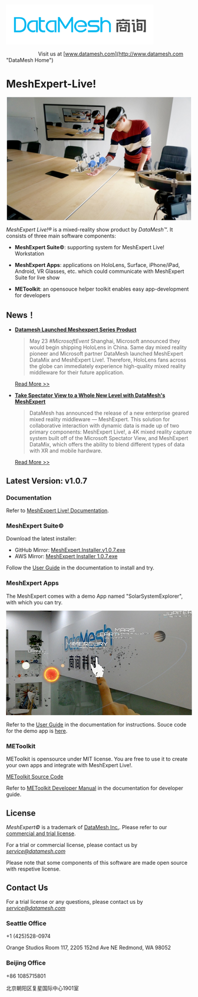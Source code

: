 
<img src="https://github.com/DataMesh-OpenSource/MeshExpert-Live/blob/master/resources/datamesh.png" width="400">

                                                                Visit us at [www.datamesh.com](http://www.datamesh.com "DataMesh Home")


# MeshExpert-Live!

<p align="center">
<img src="https://github.com/DataMesh-OpenSource/MeshExpert-Live/blob/master/resources/MeshExpert-Live-Show.jpeg" alt="MeshExpert-Live-Show" width="500">
</p>

*MeshExpert Live!&reg;* is a mixed-reality show product by *DataMesh&trade;*. It consists of three main software components:
- **MeshExpert Suite&copy;**: supporting system for MeshExpert Live! Workstation

- **MeshExpert Apps**: applications on HoloLens, Surface, iPhone/iPad, Android, VR Glasses, etc. which could communicate with MeshExpert Suite for live show

- **METoolkit**: an opensouce helper toolkit enables easy app-development for developers

## News！

* __[Datamesh Launched Meshexpert Series Product](http://blog.datamesh.com/2017/05/24/datamesh-launched-meshexpert-series-product/ "Datamesh Launched Meshexpert Series Product")__

   > May 23 *#MicrosoftEvent* Shanghai, Microsoft announced they would begin shipping HoloLens in China. Same day mixed reality pioneer and Microsoft partner DataMesh launched MeshExpert DataMix and MeshExpert Live!. Therefore, HoloLens fans across the globe can immediately experience high-quality mixed reality middleware for their future application. 

    [Read More >>](http://blog.datamesh.com/2017/05/24/datamesh-launched-meshexpert-series-product/ "Datamesh Launched Meshexpert Series Product")


* __[Take Spectator View to a Whole New Level with DataMesh's MeshExpert](https://next.reality.news/news/take-spectator-view-whole-new-level-with-datameshs-meshexpert-0177732/ "Take Spectator View to a Whole New Level with DataMesh's MeshExpert")__

  > DataMesh has announced the release of a new enterprise geared mixed reality middleware — MeshExpert. This solution for collaborative interaction with dynamic data is made up of two primary components: MeshExpert Live!, a 4K mixed reality capture system built off of the Microsoft Spectator View, and MeshExpert DataMix, which offers the ability to blend different types of data with XR and mobile hardware.

   [Read More >>](https://next.reality.news/news/take-spectator-view-whole-new-level-with-datameshs-meshexpert-0177732/ "Take Spectator View to a Whole New Level with DataMesh's MeshExpert")

## Latest Version: v1.0.7

### Documentation

Refer to [MeshExpert Live! Documentation](http://docs.datamesh.com/projects/me-live/).

### MeshExpert Suite&copy;

Download the latest installer:

* GitHub Mirror: [MeshExpert.Installer.v1.0.7.exe](https://github.com/DataMesh-OpenSource/MeshExpert-Live/releases/download/v1.0.7/MeshExpert.Installer.v1.0.7.exe "MeshExpert Installer v1.0.7")
* AWS Mirror: [MeshExpert Installer 1.0.7.exe](https://meshexpert-us.s3.amazonaws.com/MeshExpert%20Installer%201.0.7.exe)

Follow the [User Guide](http://docs.datamesh.com/projects/me-live/en/latest/user-guide/) in the documentation to install and try.

### MeshExpert Apps

The MeshExpert comes with a demo App named "SolarSystemExplorer", with which you can try. 

<p align="center">
<img src="https://github.com/DataMesh-OpenSource/MeshExpert-Live/blob/master/resources/SolarSystemExplorer-show.jpg" width="600">
</p>

Refer to the [User Guide](http://docs.datamesh.com/projects/me-live/en/latest/user-guide/#solarsystemexplorer) in the documentation for instructions. Souce code for the demo app is [here](https://github.com/DataMesh-OpenSource/SolarSystemExplorer "SolarSystemExplorer Source Code"). 

### METoolkit

METoolkit is opensource under MIT license. You are free to use it to create your own apps and integrate with MeshExpert Live!.

[METoolkit Source Code](https://github.com/DataMesh-OpenSource/METoolkit "METoolkit souce")

Refer to [METoolkit Developer Manual](http://docs.datamesh.com/projects/me-live/en/latest/metoolkit-manual/) in the documentation for developer guide.


## License

*MeshExpert&copy;* is a trademark of [DataMesh Inc.](http://www.datamesh.com "DataMesh"). Please refer to our [commercial and trial license](https://github.com/DataMesh-OpenSource/MeshExpert-Live/blob/master/LICENSE.txt "Software License Agreement").

For a trial or commercial license, please contact us by *service@datamesh.com*

Please note that some components of this software are made open source with respetive license.

## Contact Us

For a trial license or any questions, please contact us by *service@datamesh.com*
   
### Seattle Office
+1 (425)528-0974

Orange Studios 
Room 117, 2205 152nd Ave NE 
Redmond, WA 98052

### Beijing Office
+86 1085715801

北京朝阳区复星国际中心1901室

